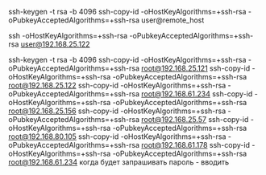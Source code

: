 
ssh-keygen -t rsa -b 4096
ssh-copy-id -oHostKeyAlgorithms=+ssh-rsa -oPubkeyAcceptedAlgorithms=+ssh-rsa user@remote_host


ssh -oHostKeyAlgorithms=+ssh-rsa -oPubkeyAcceptedAlgorithms=+ssh-rsa user@192.168.25.122

ssh-keygen -t rsa -b 4096
ssh-copy-id -oHostKeyAlgorithms=+ssh-rsa -oPubkeyAcceptedAlgorithms=+ssh-rsa root@192.168.25.121
ssh-copy-id -oHostKeyAlgorithms=+ssh-rsa -oPubkeyAcceptedAlgorithms=+ssh-rsa root@192.168.25.122
ssh-copy-id -oHostKeyAlgorithms=+ssh-rsa -oPubkeyAcceptedAlgorithms=+ssh-rsa root@192.168.61.234
ssh-copy-id -oHostKeyAlgorithms=+ssh-rsa -oPubkeyAcceptedAlgorithms=+ssh-rsa root@192.168.25.156
ssh-copy-id -oHostKeyAlgorithms=+ssh-rsa -oPubkeyAcceptedAlgorithms=+ssh-rsa root@192.168.25.57
ssh-copy-id -oHostKeyAlgorithms=+ssh-rsa -oPubkeyAcceptedAlgorithms=+ssh-rsa root@192.168.80.105
ssh-copy-id -oHostKeyAlgorithms=+ssh-rsa -oPubkeyAcceptedAlgorithms=+ssh-rsa root@192.168.61.178
ssh-copy-id -oHostKeyAlgorithms=+ssh-rsa -oPubkeyAcceptedAlgorithms=+ssh-rsa root@192.168.61.234
когда будет запрашивать пароль - вводить 